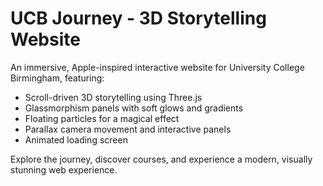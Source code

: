 # UCB Journey - 3D Storytelling Website

An immersive, Apple-inspired interactive website for University College Birmingham, featuring:

- Scroll-driven 3D storytelling using Three.js
- Glassmorphism panels with soft glows and gradients
- Floating particles for a magical effect
- Parallax camera movement and interactive panels
- Animated loading screen

Explore the journey, discover courses, and experience a modern, visually stunning web experience. 